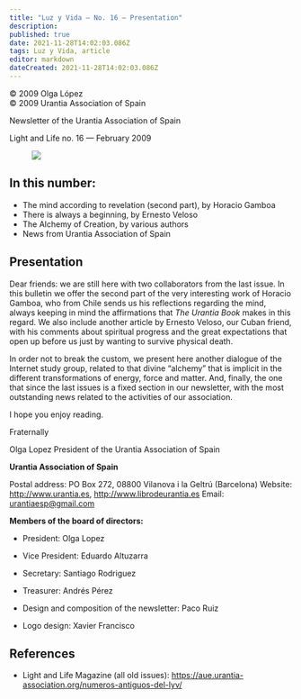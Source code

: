 ```yaml
---
title: "Luz y Vida — No. 16 — Presentation"
description: 
published: true
date: 2021-11-28T14:02:03.086Z
tags: Luz y Vida, article
editor: markdown
dateCreated: 2021-11-28T14:02:03.086Z
---
```


<p class="v-card v-sheet theme--light gray lighten-3 px-2">© 2009 Olga López<br>© 2009 Urantia Association of Spain</p>


Newsletter of the Urantia Association of Spain

Light and Life no. 16 — February 2009

<figure id="Figure_1" class="image urantiapedia">
<img src="/image/article/Luz_y_Vida/LyV1/01.jpg">
</figure>

## In this number:

- The mind according to revelation (second part), by Horacio Gamboa
- There is always a beginning, by Ernesto Veloso
- The Alchemy of Creation, by various authors
- News from Urantia Association of Spain


## Presentation

Dear friends: we are still here with two collaborators from the last issue. In this bulletin we offer the second part of the very interesting work of Horacio Gamboa, who from Chile sends us his reflections regarding the mind, always keeping in mind the affirmations that _The Urantia Book_ makes in this regard. We also include another article by Ernesto Veloso, our Cuban friend, with his comments about spiritual progress and the great expectations that open up before us just by wanting to survive physical death.

In order not to break the custom, we present here another dialogue of the Internet study group, related to that divine “alchemy” that is implicit in the different transformations of energy, force and matter. And, finally, the one that since the last issues is a fixed section in our newsletter, with the most outstanding news related to the activities of our association.

I hope you enjoy reading.

Fraternally

Olga Lopez
President of the Urantia Association of Spain

**Urantia Association of Spain**

Postal address: PO Box 272, 08800 Vilanova i la Geltrú (Barcelona)
Website: http://www.urantia.es, http://www.librodeurantia.es
Email: urantiaesp@gmail.com

**Members of the board of directors:**

- President: Olga Lopez
- Vice President: Eduardo Altuzarra
- Secretary: Santiago Rodriguez
- Treasurer: Andrés Pérez

- Design and composition of the newsletter: Paco Ruiz
- Logo design: Xavier Francisco

## References

- Light and Life Magazine (all old issues): https://aue.urantia-association.org/numeros-antiguos-del-lyv/

